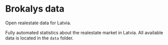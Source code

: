 # Brokalys data

Open realestate data for Latvia.

Fully automated statistics about the realestate market in Latvia. All available data is located in the `data` folder.